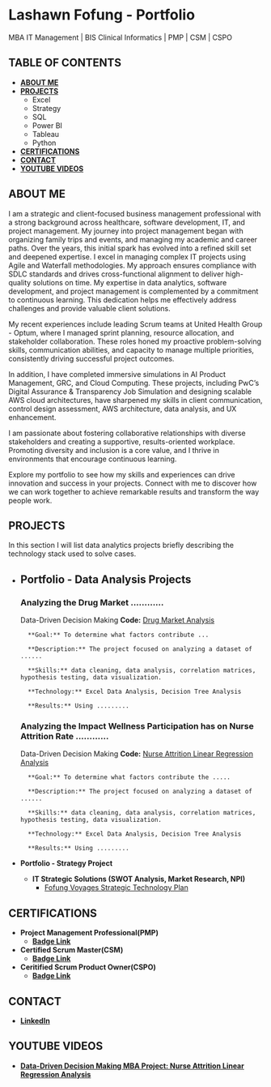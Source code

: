 <h1>Lashawn Fofung - Portfolio</h1>
MBA IT Management | BIS Clinical Informatics | PMP | CSM | CSPO
<h2></h2>

<h2>TABLE OF CONTENTS</h2> 

- <b>[ABOUT ME](https://github.com/LashawnFofung/LashawnFofung-Portfolio/edit/main/README.md#about-me) </b>
- <b>[PROJECTS](https://github.com/LashawnFofung/LashawnFofung-Portfolio/edit/main/README.md#projects)</b>
    - Excel
    - Strategy
    - SQL
    - Power BI
    - Tableau
    - Python 
- <b>[CERTIFICATIONS](https://github.com/LashawnFofung/LashawnFofung-Portfolio/edit/main/README.md#certifications)</b>
- <b>[CONTACT](https://github.com/LashawnFofung/LashawnFofung-Portfolio/edit/main/README.md#contact)</b>
- <b>[YOUTUBE VIDEOS](https://github.com/LashawnFofung/LashawnFofung-Portfolio/edit/main/README.md#youtube-videos)</b>

<h2></h2>

<h2>ABOUT ME</h2>
I am a strategic and client-focused business management professional with a strong background across healthcare, software development, IT, and project management. My journey into project management began with organizing family trips and events, and managing my academic and career paths. Over the years, this initial spark has evolved into a refined skill set and deepened expertise. I excel in managing complex IT projects using Agile and Waterfall methodologies. My approach ensures compliance with SDLC standards and drives cross-functional alignment to deliver high-quality solutions on time. My expertise in data analytics, software development, and project management is complemented by a commitment to continuous learning. This dedication helps me effectively address challenges and provide valuable client solutions.

My recent experiences include leading Scrum teams at United Health Group - Optum, where I managed sprint planning, resource allocation, and stakeholder collaboration. These roles honed my proactive problem-solving skills, communication abilities, and capacity to manage multiple priorities, consistently driving successful project outcomes.

In addition, I have completed immersive simulations in AI Product Management, GRC, and Cloud Computing. These projects, including PwC’s Digital Assurance & Transparency Job Simulation and designing scalable AWS cloud architectures, have sharpened my skills in client communication, control design assessment, AWS architecture, data analysis, and UX enhancement.

I am passionate about fostering collaborative relationships with diverse stakeholders and creating a supportive, results-oriented workplace. Promoting diversity and inclusion is a core value, and I thrive in environments that encourage continuous learning.

Explore my portfolio to see how my skills and experiences can drive innovation and success in your projects. Connect with me to discover how we can work together to achieve remarkable results and transform the way people work.
<h2></h2>

<h2>PROJECTS</h2>
In this section I will list data analytics projects briefly describing the technology stack used to solve cases.

- <h2>Portfolio - Data Analysis Projects</h2>

    ### Analyzing the Drug Market ............
    Data-Driven Decision Making
        **Code:** [Drug Market Analysis](https://github.com/LashawnFofung/Drug-Market-Analysis)
        
        **Goal:** To determine what factors contribute ...
        
        **Description:** The project focused on analyzing a dataset of ......
        
        **Skills:** data cleaning, data analysis, correlation matrices, hypothesis testing, data visualization.
        
        **Technology:** Excel Data Analysis, Decision Tree Analysis
        
        **Results:** Using .........


    ### Analyzing the Impact Wellness Participation has on Nurse Attrition Rate ............
    Data-Driven Decision Making
        **Code:** [Nurse Attrition Linear Regression Analysis](https://github.com/LashawnFofung/Nurse-Attrition-Linear-Regression-Analysis)
        
        **Goal:** To determine what factors contribute the .....
        
        **Description:** The project focused on analyzing a dataset of ......
        
        **Skills:** data cleaning, data analysis, correlation matrices, hypothesis testing, data visualization.
        
        **Technology:** Excel Data Analysis, Decision Tree Analysis
        
        **Results:** Using .........
    
  

- <b>Portfolio - Strategy Project</b>
    - <b> IT Strategic Solutions (SWOT Analysis, Market Research, NPI)</b>
      - [Fofung Voyages Strategic Technology Plan](https://github.com/LashawnFofung/Fofung-Voyages-Strategic-Technology-Plan) <b>
<h2></h2>  

<h2>CERTIFICATIONS</h2>

- <b> Project Management Professional(PMP)</b>
  - [Badge Link](https://www.credly.com/badges/069386a1-7007-40f8-9773-f308e59e06db/public_url) <b>
- <b> Certified Scrum Master(CSM)</b>
  - [Badge Link](https://badgecert.com/bc/html/groupbadges.html?k=NWR6TmMzUVRUbElJeVZ5c0RnclVnems0cTkybW0yb2Q) <b>
- <b> Ceritified Scrum Product Owner(CSPO)</b>
  - [Badge Link](https://badgecert.com/bc/html/groupbadges.html?k=NWR6TmMzUVRUbElJeVZ5c0RnclVnems0cTkybW0yb2Q) <b>

<h2></h2>

<h2>CONTACT</h2>

- [LinkedIn](https://www.linkedin.com/in/lashawnfofung/)

  
<h2></h2>

<h2>YOUTUBE VIDEOS</h2>

- [Data-Driven Decision Making MBA Project: Nurse Attrition Linear Regression Analysis](https://youtu.be/mEK-_1xrKpA)

 



